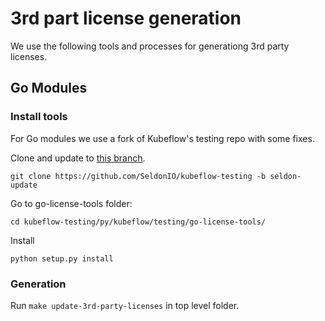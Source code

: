 # 3rd part license generation

We use the following tools and processes for generationg 3rd party licenses.

## Go Modules

### Install tools

For Go modules we use a fork of Kubeflow's testing repo with some fixes.

Clone and update to [this branch](https://github.com/SeldonIO/kubeflow-testing/tree/seldon-update).

```
git clone https://github.com/SeldonIO/kubeflow-testing -b seldon-update
```

Go to go-license-tools folder:

```
cd kubeflow-testing/py/kubeflow/testing/go-license-tools/
```

Install

```
python setup.py install
```

### Generation

Run `make update-3rd-party-licenses` in top level folder.